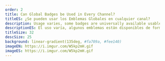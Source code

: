 ```yaml
---
order: 2
title: Can Global Badges be Used in Every Channel?
titleES: ¿Se pueden usar los Emblemas Globales en cualquier canal?
description: Usage varies, some badges are universally available usable everywhere, others are restricted to the channel where they were unlocked, and some are reserved for platform personnel or Twitch Staff.
descriptionES: El uso varía, algunos emblemas están disponibles de forma universal utilizables en todas partes, otros están restringidos al canal donde se desbloquearon, y algunos están dirigidos a personal especial o personal específico.
titleSize: 32
descSize: 25
background: linear-gradient(135deg, #fa709a, #fee140)
imageEN: https://i.imgur.com/W5kp2mH.gif
imageES: https://i.imgur.com/W5kp2mH.gif
---
```

